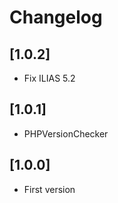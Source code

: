 # Changelog

## [1.0.2]
- Fix ILIAS 5.2

## [1.0.1]
- PHPVersionChecker

## [1.0.0]
- First version
